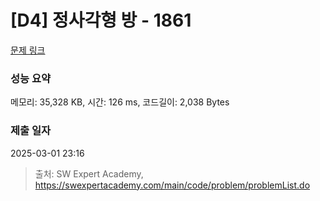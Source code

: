 # [D4] 정사각형 방 - 1861 

[문제 링크](https://swexpertacademy.com/main/code/problem/problemDetail.do?contestProbId=AV5LtJYKDzsDFAXc) 

### 성능 요약

메모리: 35,328 KB, 시간: 126 ms, 코드길이: 2,038 Bytes

### 제출 일자

2025-03-01 23:16



> 출처: SW Expert Academy, https://swexpertacademy.com/main/code/problem/problemList.do